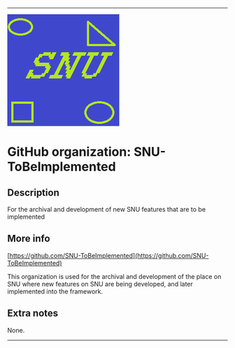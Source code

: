 
***

![SNU_blue_and_gold_legacy_icon.png failed to load. The file may be missing or corrupt. Check the file path for errors first.](/AdditionalInfo/1/SNU-ToBeImplemented/SNU_blue_and_gold_legacy_icon.png)

# GitHub organization: SNU-ToBeImplemented

## Description

For the archival and development of new SNU features that are to be implemented

## More info

[https://github.com/SNU-ToBeImplemented](https://github.com/SNU-ToBeImplemented)

This organization is used for the archival and development of the place on SNU where new features on SNU are being developed, and later implemented into the framework.

## Extra notes

None.

***
